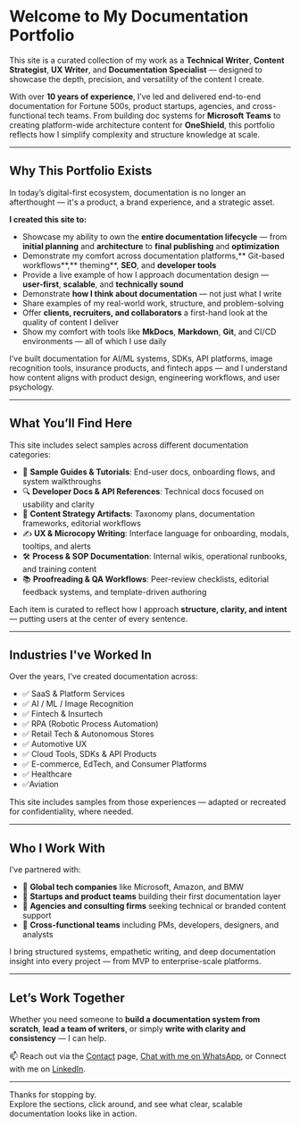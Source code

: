 # Welcome to My Documentation Portfolio

This site is a curated collection of my work as a **Technical Writer**, **Content Strategist**, **UX Writer**, and **Documentation Specialist** — designed to showcase the depth, precision, and versatility of the content I create.

With over **10 years of experience**, I’ve led and delivered end-to-end documentation for Fortune 500s, product startups, agencies, and cross-functional tech teams. From building doc systems for **Microsoft Teams** to creating platform-wide architecture content for **OneShield**, this portfolio reflects how I simplify complexity and structure knowledge at scale.

---

## Why This Portfolio Exists

In today’s digital-first ecosystem, documentation is no longer an afterthought — it's a product, a brand experience, and a strategic asset.

  **I created this site to:**

- Showcase my ability to own the  **entire documentation lifecycle** — from **initial planning** and **architecture** to **final publishing** and **optimization**
- Demonstrate my comfort across documentation platforms,** Git-based workflows**,** theming**, **SEO**, and **developer tools**
- Provide a live example of how I approach documentation design — **user-first**, **scalable**, and **technically sound**
- Demonstrate **how I think about documentation** — not just what I write  
- Share examples of my real-world work, structure, and problem-solving  
- Offer **clients, recruiters, and collaborators** a first-hand look at the quality of content I deliver  
- Show my comfort with tools like **MkDocs**, **Markdown**, **Git**, and CI/CD environments — all of which I use daily

I’ve built documentation for AI/ML systems, SDKs, API platforms, image recognition tools, insurance products, and fintech apps — and I understand how content aligns with product design, engineering workflows, and user psychology.

---

## What You’ll Find Here

This site includes select samples across different documentation categories:

- 📄 **Sample Guides & Tutorials**: End-user docs, onboarding flows, and system walkthroughs  
- 🔍 **Developer Docs & API References**: Technical docs focused on usability and clarity  
- 🧠 **Content Strategy Artifacts**: Taxonomy plans, documentation frameworks, editorial workflows  
- ✍️ **UX & Microcopy Writing**: Interface language for onboarding, modals, tooltips, and alerts  
- 🛠️ **Process & SOP Documentation**: Internal wikis, operational runbooks, and training content  
- 📚 **Proofreading & QA Workflows**: Peer-review checklists, editorial feedback systems, and template-driven authoring

Each item is curated to reflect how I approach **structure, clarity, and intent** — putting users at the center of every sentence.

---

## Industries I've Worked In

Over the years, I’ve created documentation across:

- ✅ SaaS & Platform Services  
- ✅ AI / ML / Image Recognition  
- ✅ Fintech & Insurtech  
- ✅ RPA (Robotic Process Automation)
- ✅ Retail Tech & Autonomous Stores  
- ✅ Automotive UX  
- ✅ Cloud Tools, SDKs & API Products  
- ✅ E-commerce, EdTech, and Consumer Platforms
- ✅ Healthcare
- ✅Aviation

This site includes samples from those experiences — adapted or recreated for confidentiality, where needed.

---

## Who I Work With

I’ve partnered with:

- 🔹 **Global tech companies** like Microsoft, Amazon, and BMW  
- 🔹 **Startups and product teams** building their first documentation layer  
- 🔹 **Agencies and consulting firms** seeking technical or branded content support  
- 🔹 **Cross-functional teams** including PMs, developers, designers, and analysts

I bring structured systems, empathetic writing, and deep documentation insight into every project — from MVP to enterprise-scale platforms.

---

## Let’s Work Together

Whether you need someone to **build a documentation system from scratch**, **lead a team of writers**, or simply **write with clarity and consistency** — I can help.

📫 Reach out via 
 the [Contact](contact.md) page, [Chat with me on WhatsApp](https://wa.me/917827620848), or Connect with me on [LinkedIn](https://www.linkedin.com/in/harsh-kanth-53974164/).

---

Thanks for stopping by.  
Explore the sections, click around, and see what clear, scalable documentation looks like in action.
